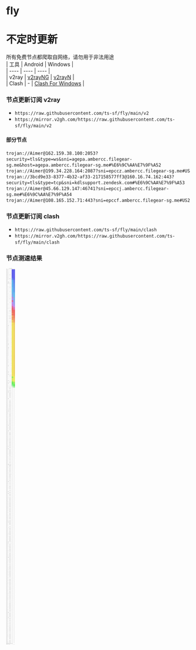 # fly
# 不定时更新
所有免费节点都爬取自网络，请勿用于非法用途  
|  工具  | Android  | Windows  |  
|  ----  | ----   | ----  |  
| v2ray  | [v2rayNG](https://github.com/2dust/v2rayNG/releases) | [v2rayN](https://github.com/2dust/v2rayN/releases) |  
| Clash  | - | [Clash For Windows](https://github.com/2dust/clashN/releases) | 
  
### 节点更新订阅  v2ray
- `https://raw.githubusercontent.com/ts-sf/fly/main/v2`  
- `https://mirror.v2gh.com/https://raw.githubusercontent.com/ts-sf/fly/main/v2`  

#### 部分节点  
``` 
trojan://Aimer@162.159.38.100:2053?security=tls&type=ws&sni=agepa.ambercc.filegear-sg.me&host=agepa.ambercc.filegear-sg.me#%E6%9C%AA%E7%9F%A52
trojan://Aimer@199.34.228.164:2087?sni=epccz.ambercc.filegear-sg.me#US
trojan://3bcd9e33-8377-4b32-af33-217158577ff3@160.16.74.162:443?security=tls&type=tcp&sni=kdlsupport.zendesk.com#%E6%9C%AA%E7%9F%A53
trojan://Aimer@45.66.129.147:46741?sni=epccj.ambercc.filegear-sg.me#%E6%9C%AA%E7%9F%A54
trojan://Aimer@108.165.152.71:443?sni=epccf.ambercc.filegear-sg.me#US2
```
### 节点更新订阅  clash
- `https://raw.githubusercontent.com/ts-sf/fly/main/clash`  
- `https://mirror.v2gh.com/https://raw.githubusercontent.com/ts-sf/fly/main/clash`  

### 节点测速结果
![image](traffic.png)
